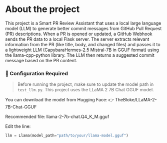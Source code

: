 # About the project
This project is a Smart PR Review Assistant that uses a local large language model (LLM) to generate better commit messages from GitHub Pull Request (PR) descriptions. When a PR is opened or updated, a GitHub Webhook sends the PR data to a local Flask server. The server extracts relevant information from the PR (like title, body, and changed files) and passes it to a lightweight LLM (CapybaraHermes-2.5 Mistral-7B in GGUF format) using the llama-cpp-python library. The LLM then returns a suggested commit message based on the PR content.

### 🔧 Configuration Required
> Before running the project, make sure to update the model path in `test_llm.py`.
This project uses the LLaMA 2 7B Chat GGUF model.

You can download the model from Hugging Face:
👉 TheBloke/LLaMA-2-7B-Chat-GGUF

Recommended file:
llama-2-7b-chat.Q4_K_M.gguf

Edit the line:

```python
llm = Llama(model_path="path/to/your/llama-model.gguf")
